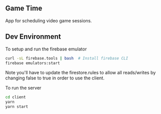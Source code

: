 ## Game Time

App for scheduling video game sessions.

## Dev Environment

To setup and run the firebase emulator

```bash
curl -sL firebase.tools | bash  # Install firebase CLI
firebase emulators:start
```

Note you'll have to update the firestore.rules to allow all reads/writes by
changing false to true in order to use the client.

To run the server

```bash
cd client
yarn
yarn start
```